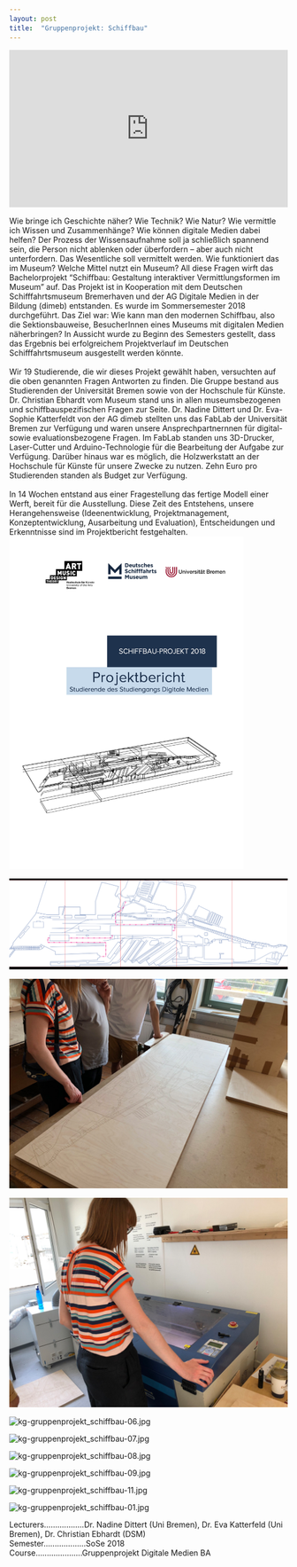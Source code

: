 ```yaml
---
layout: post
title:  "Gruppenprojekt: Schiffbau"
---
```

<div style="padding:56.25% 0 0 0;position:relative;"><iframe src="https://player.vimeo.com/video/833966012?h=6746100a39" style="position:absolute;top:0;left:0;width:100%;height:100%;" frameborder="0" allow="autoplay; fullscreen; picture-in-picture" allowfullscreen></iframe></div><script src="https://player.vimeo.com/api/player.js"></script>

<br>
Wie bringe ich Geschichte näher? Wie Technik? Wie Natur? Wie vermittle ich Wissen und Zusammenhänge? Wie können digitale Medien dabei helfen? Der Prozess der Wissensaufnahme soll ja schließlich spannend sein, die Person nicht ablenken oder überfordern – aber auch nicht unterfordern. Das Wesentliche soll vermittelt werden. Wie funktioniert das im Museum? Welche Mittel nutzt ein Museum? All diese Fragen wirft das Bachelorprojekt “Schiffbau: Gestaltung interaktiver Vermittlungsformen im Museum” auf. Das Projekt ist in Kooperation mit dem Deutschen Schifffahrtsmuseum Bremerhaven und der AG Digitale Medien in der Bildung (dimeb) entstanden. Es wurde im Sommersemester 2018 durchgeführt. Das Ziel war: Wie kann man den modernen Schiffbau, also die Sektionsbauweise, BesucherInnen eines Museums mit digitalen Medien näherbringen? In Aussicht wurde zu Beginn des Semesters gestellt, dass das Ergebnis bei erfolgreichem Projektverlauf im Deutschen Schifffahrtsmuseum ausgestellt werden könnte.<br><br>
Wir 19 Studierende, die wir dieses Projekt gewählt haben, versuchten auf die oben genannten Fragen Antworten zu finden. Die Gruppe bestand aus Studierenden der Universität Bremen sowie von der Hochschule für Künste. Dr. Christian Ebhardt vom Museum stand uns in allen museumsbezogenen und schiffbauspezifischen Fragen zur Seite. Dr. Nadine Dittert und Dr. Eva-Sophie Katterfeldt von der AG dimeb stellten uns das FabLab der Universität Bremen zur Verfügung und waren unsere Ansprechpartnernnen für digital- sowie evaluationsbezogene Fragen. Im FabLab standen uns 3D-Drucker, Laser-Cutter und Arduino-Technologie für die Bearbeitung der Aufgabe zur Verfügung. Darüber hinaus war es möglich, die Holzwerkstatt an der Hochschule für Künste für unsere Zwecke zu nutzen. Zehn Euro pro Studierenden standen als Budget zur Verfügung.<br><br>
In 14 Wochen entstand aus einer Fragestellung das fertige Modell einer Werft, bereit für die Ausstellung. Diese Zeit des Entstehens, unsere Herangehensweise (Ideenentwicklung, Projektmanagement, Konzeptentwicklung, Ausarbeitung und Evaluation), Entscheidungen und Erkenntnisse sind im Projektbericht festgehalten.<br>


<img src="/images/gruppenprojekt_schiffbau/kg-gruppenprojekt_schiffbau_projektbericht.jpg" alt="kg-gruppenprojekt_schiffbau_projektbericht.jpg" height="600" width="auto"/> 

![kg-gruppenprojekt_schiffbau-02.jpg](/images/gruppenprojekt_schiffbau/kg-gruppenprojekt_schiffbau-02.jpg)

![kg-gruppenprojekt_schiffbau-04.jpg](/images/gruppenprojekt_schiffbau/kg-gruppenprojekt_schiffbau-04.JPG)

![kg-gruppenprojekt_schiffbau-05.jpg](/images/gruppenprojekt_schiffbau/kg-gruppenprojekt_schiffbau-05.JPG)

![kg-gruppenprojekt_schiffbau-06.jpg](/images/gruppenprojekt_schiffbau/kg-gruppenprojekt_schiffbau-06.jpg)

<img src="/images/gruppenprojekt_schiffbau/kg-gruppenprojekt_schiffbau-07.jpg" alt="kg-gruppenprojekt_schiffbau-07.jpg" height="600" width="auto"/> 

![kg-gruppenprojekt_schiffbau-08.jpg](/images/gruppenprojekt_schiffbau/kg-gruppenprojekt_schiffbau-08.jpg)

![kg-gruppenprojekt_schiffbau-09.jpg](/images/gruppenprojekt_schiffbau/kg-gruppenprojekt_schiffbau-09.jpg)

![kg-gruppenprojekt_schiffbau-11.jpg](/images/gruppenprojekt_schiffbau/kg-gruppenprojekt_schiffbau-11.jpg)

![kg-gruppenprojekt_schiffbau-01.jpg](/images/gruppenprojekt_schiffbau/kg-gruppenprojekt_schiffbau-01.jpg)


Lecturers..................Dr. Nadine Dittert (Uni Bremen), Dr. Eva Katterfeld (Uni Bremen), Dr. Christian Ebhardt (DSM) <br>
Semester...................SoSe 2018 <br>
Course.....................Gruppenprojekt Digitale Medien BA